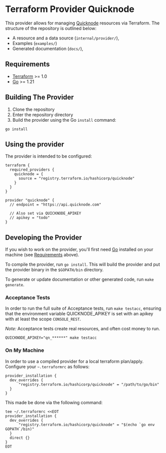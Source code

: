 # Terraform Provider Quicknode

This provider allows for managing [Quicknode](https://www.quicknode.com/) resources via Terraform.
The structure of the repository is outlined below:
- A resource and a data source (`internal/provider/`),
- Examples (`examples/`)
- Generated documentation (`docs/`),

## Requirements

- [Terraform](https://developer.hashicorp.com/terraform/downloads) >= 1.0
- [Go](https://golang.org/doc/install) >= 1.21

## Building The Provider

1. Clone the repository
1. Enter the repository directory
1. Build the provider using the Go `install` command:

```shell
go install
```

## Using the provider

The provider is intended to be configured:
```hcl
terraform {
  required_providers {
    quicknode = {
      source = "registry.terraform.io/hashicorp/quicknode"
    }
  }
}

provider "quicknode" {
  // endpoint = "https://api.quicknode.com"

  // Also set via QUICKNODE_APIKEY
  // apikey = "todo"
}
```

## Developing the Provider

If you wish to work on the provider, you'll first need [Go](http://www.golang.org) installed on your machine (see [Requirements](#requirements) above).

To compile the provider, run `go install`. This will build the provider and put the provider binary in the `$GOPATH/bin` directory.

To generate or update documentation or other generated code, run `make generate`.

### Acceptance Tests
In order to run the full suite of Acceptance tests, run `make testacc`, ensuring that the environment variable QUICKNODE_APIKEY is set with an apikey with at least the scope `CONSOLE_REST`.

*Note:* Acceptance tests create real resources, and often cost money to run.

```shell
QUICKNODE_APIKEY="qn_******" make testacc
```

### On My Machine
In order to use a compiled provider for a local terraform plan/apply. Configure your `~.terraformrc` as follows:

```hcl
provider_installation {
  dev_overrides {
      "registry.terraform.io/hashicorp/quicknode" = "/path/to/go/bin"
  }
}
```

This made be done via the following command:
```shell
tee ~/.terraformrc <<EOT
provider_installation {
  dev_overrides {
      "registry.terraform.io/hashicorp/quicknode" = "$(echo `go env GOPATH`/bin)"
  }
  direct {}
}
EOT
```
